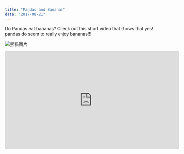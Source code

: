 ```yaml
---
title: "Pandas and Bananas"
date: "2017-08-21"
---
```


Do Pandas eat bananas? Check out this short video that shows that yes! pandas do
seem to really enjoy bananas!!!

![熊猫图片](https://ss0.bdstatic.com/70cFvHSh_Q1YnxGkpoWK1HF6hhy/it/u=19817938,3052083176&fm=26&gp=0.jpg)

<iframe width="560" height="315" src="https://www.youtube.com/embed/4SZl1r2O_bY" frameborder="0" allowfullscreen></iframe>